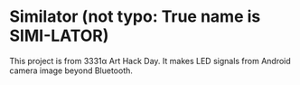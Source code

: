 Similator (not typo: True name is SIMI-LATOR)
=========

This project is from 3331α Art Hack Day. It makes LED signals from Android camera image beyond Bluetooth.
